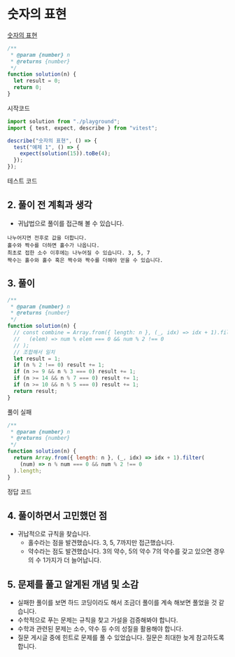 # 숫자의 표현

[숫자의 표현](https://school.programmers.co.kr/learn/courses/30/lessons/12924)

```js
/**
 * @param {number} n
 * @returns {number}
 */
function solution(n) {
  let result = 0;
  return 0;
}
```

시작코드

```js
import solution from "./playground";
import { test, expect, describe } from "vitest";

describe("숫자의 표현", () => {
  test("예제 1", () => {
    expect(solution(15)).toBe(4);
  });
});
```

테스트 코드

## 2. 풀이 전 계획과 생각

- 귀납법으로 풀이를 접근해 볼 수 있습니다.

```
나누어지면 전후로 값을 더합니다.
홀수와 짝수를 더하면 홀수가 나옵니다.
최초로 접한 소수 이후에는 나누어질 수 있습니다. 3, 5, 7
짝수는 홀수와 홀수 혹은 짝수와 짝수를 더해야 얻을 수 있습니다.
```

## 3. 풀이

```js
/**
 * @param {number} n
 * @returns {number}
 */
function solution(n) {
  // const combine = Array.from({ length: n }, (_, idx) => idx + 1).filter(
  //   (elem) => num % elem === 0 && num % 2 !== 0
  // );
  // 조합해서 일치
  let result = 1;
  if (n % 2 !== 0) result += 1;
  if (n >= 9 && n % 3 === 0) result += 1;
  if (n >= 14 && n % 7 === 0) result += 1;
  if (n >= 10 && n % 5 === 0) result += 1;
  return result;
}
```

풀이 실패

```js
/**
 * @param {number} n
 * @returns {number}
 */
function solution(n) {
  return Array.from({ length: n }, (_, idx) => idx + 1).filter(
    (num) => n % num === 0 && num % 2 !== 0
  ).length;
}
```

정답 코드

## 4. 풀이하면서 고민했던 점

- 귀납적으로 규칙을 찾습니다.
  - 홀수라는 점을 발견했습니다. 3, 5, 7까지만 접근했습니다.
  - 약수라는 점도 발견했습니다. 3의 약수, 5의 약수 7의 약수를 갖고 있으면 경우의 수 1가지가 더 늘어납니다.

## 5. 문제를 풀고 알게된 개념 및 소감

- 실패한 풀이를 보면 하드 코딩이라도 해서 조금더 풀이를 계속 해보면 풀었을 것 같습니다.
- 수학적으로 푸는 문제는 규칙을 찾고 가설을 검증해봐야 합니다.
- 수학과 관련된 문제는 소수, 약수 등 수의 성질을 활용해야 합니다.
- 질문 게시글 중에 힌트로 문제를 풀 수 있었습니다. 질문은 최대한 늦게 참고하도록 합니다.
